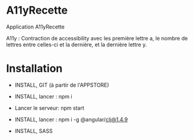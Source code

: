 A11yRecette
===========

Application A11yRecette

A11y : Contraction de accessibility avec les première lettre a, le nombre de lettres entre celles-ci et la dernière, et la dernière lettre y.

Installation
============

- INSTALL, GIT (à partir de l'APPSTORE)

- INSTALL, lancer : npm i
- Lancer le serveur: npm start

- INSTALL, lancer : npm i -g @angular/cli@1.4.9
- INSTALL, SASS